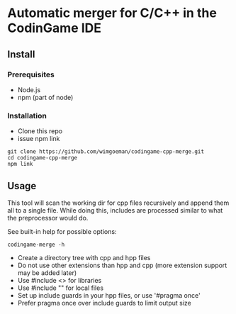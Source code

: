# Automatic merger for C/C++ in the CodinGame IDE

## Install
### Prerequisites

* Node.js
* npm (part of node)

### Installation
* Clone this repo
* issue npm link
```
git clone https://github.com/wimgoeman/codingame-cpp-merge.git
cd codingame-cpp-merge
npm link
```

## Usage
This tool will scan the working dir for cpp files recursively and append them
all to a single file. While doing this, includes are processed similar to what
the preprocessor would do.

See built-in help for possible options: 
```
codingame-merge -h
```

* Create a directory tree with cpp and hpp files
* Do not use other extensions than hpp and cpp (more extension support may be added later)
* Use #include <> for libraries
* Use #include "" for local files
* Set up include guards in your hpp files, or use '#pragma once'
* Prefer pragma once over include guards to limit output size
